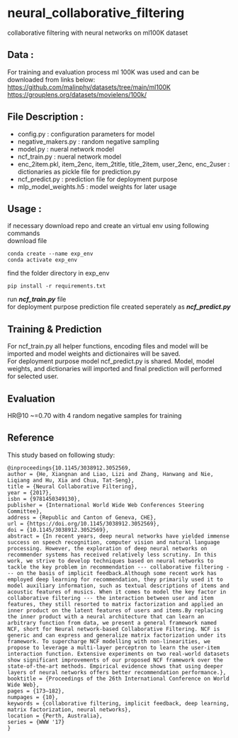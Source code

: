 # neural_collaborative_filtering
collaborative filtering with neural networks on ml100K dataset

Data :
----
For training and evaluation process ml 100K was used and can be downloaded from links below:
<br>
https://github.com/malinphy/datasets/tree/main/ml100K
<br>
https://grouplens.org/datasets/movielens/100k/
<br>

File Description :
----
- config.py : configuration parameters for model
- negative_makers.py : random negative sampling 
- model.py : nueral network model
- ncf_train.py : nueral network model
- enc_2item.pkl, item_2enc, item_2title, title_2item, user_2enc, enc_2user : dictionaries as pickle file for prediction.py
- ncf_predict.py : prediction file for deployment purpose 
- mlp_model_weights.h5 : model weights for later usage

Usage :
---
if necessary download repo and create an virtual env using following commands 
<br/>
download file 
```
conda create --name exp_env
conda activate exp_env
```
find the folder directory in exp_env
```
pip install -r requirements.txt 
```
run ***ncf_train.py*** file 
<br/>
for deployment purpose prediction file created seperately as ***ncf_predict.py***

Training & Prediction
-------
For ncf_train.py all helper functions, encoding files and model will be imported and model weights and dictionaires will be saved.
<br>
For deployment purpose model ncf_predict.py is shared. Model, model weights, and dictionaries will imported and final prediction will performed for selected user.

Evaluation
-------
HR@10 ~=0.70 with 4 random negative samples for training

Reference
-------
This study based on following study:
```
@inproceedings{10.1145/3038912.3052569,
author = {He, Xiangnan and Liao, Lizi and Zhang, Hanwang and Nie, Liqiang and Hu, Xia and Chua, Tat-Seng},
title = {Neural Collaborative Filtering},
year = {2017},
isbn = {9781450349130},
publisher = {International World Wide Web Conferences Steering Committee},
address = {Republic and Canton of Geneva, CHE},
url = {https://doi.org/10.1145/3038912.3052569},
doi = {10.1145/3038912.3052569},
abstract = {In recent years, deep neural networks have yielded immense success on speech recognition, computer vision and natural language processing. However, the exploration of deep neural networks on recommender systems has received relatively less scrutiny. In this work, we strive to develop techniques based on neural networks to tackle the key problem in recommendation --- collaborative filtering --- on the basis of implicit feedback.Although some recent work has employed deep learning for recommendation, they primarily used it to model auxiliary information, such as textual descriptions of items and acoustic features of musics. When it comes to model the key factor in collaborative filtering --- the interaction between user and item features, they still resorted to matrix factorization and applied an inner product on the latent features of users and items.By replacing the inner product with a neural architecture that can learn an arbitrary function from data, we present a general framework named NCF, short for Neural network-based Collaborative Filtering. NCF is generic and can express and generalize matrix factorization under its framework. To supercharge NCF modelling with non-linearities, we propose to leverage a multi-layer perceptron to learn the user-item interaction function. Extensive experiments on two real-world datasets show significant improvements of our proposed NCF framework over the state-of-the-art methods. Empirical evidence shows that using deeper layers of neural networks offers better recommendation performance.},
booktitle = {Proceedings of the 26th International Conference on World Wide Web},
pages = {173–182},
numpages = {10},
keywords = {collaborative filtering, implicit feedback, deep learning, matrix factorization, neural networks},
location = {Perth, Australia},
series = {WWW '17}
}
```
